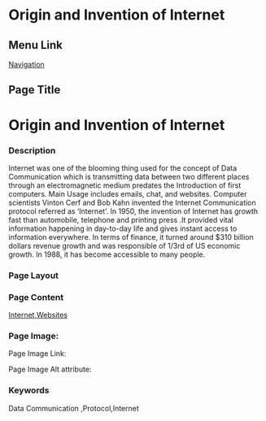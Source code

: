 # Origin and Invention of Internet

## Menu Link

[Navigation](/Sections/NavContents.md)


## Page Title
 # Origin and Invention of Internet

### Description

Internet was one of the blooming thing used for the concept of Data Communication which is transmitting data between two different places through an electromagnetic medium predates the Introduction of first computers. Main Usage includes emails, chat, and websites. Computer scientists Vinton Cerf and Bob Kahn invented the Internet Communication protocol referred as ‘Internet’.
In 1950, the invention of Internet has growth fast than automobile, telephone and printing press .It provided vital information happening in day-to-day life and gives instant access to information everywhere. In terms of finance, it turned around $310 billion dollars revenue growth and was responsible of 1/3rd of US economic growth. In 1988, it has become accessible to many people.

### Page Layout


### Page Content


[Internet,Websites](Content/EvolutionOfWebsites.md)

### Page Image:

Page Image Link:

Page Image Alt attribute: 


### Keywords
Data Communication ,Protocol,Internet
